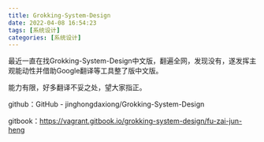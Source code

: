 ```yaml
---
title: Grokking-System-Design
date: 2022-04-08 16:54:23
tags: [系统设计]
categories: [系统设计]
---
```


最近一直在找Grokking-System-Design中文版，翻遍全网，发现没有，遂发挥主观能动性并借助Google翻译等工具整了版中文版。

能力有限，好多翻译不妥之处，望大家指正。

github：GitHub - jinghongdaxiong/Grokking-System-Design

gitbook：https://vagrant.gitbook.io/grokking-system-design/fu-zai-jun-heng

